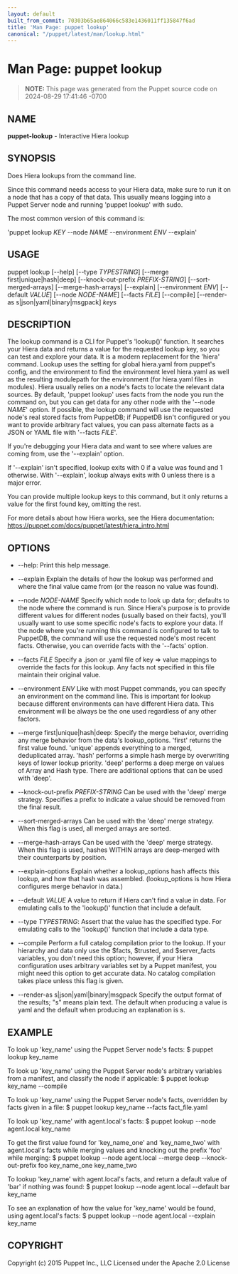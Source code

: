 ```yaml
---
layout: default
built_from_commit: 70303b65ae864066c583e1436011ff135847f6ad
title: 'Man Page: puppet lookup'
canonical: "/puppet/latest/man/lookup.html"
---
```


# Man Page: puppet lookup

> **NOTE:** This page was generated from the Puppet source code on 2024-08-29 17:41:46 -0700

## NAME
**puppet-lookup** - Interactive Hiera lookup

## SYNOPSIS
Does Hiera lookups from the command line.

Since this command needs access to your Hiera data, make sure to run it
on a node that has a copy of that data. This usually means logging into
a Puppet Server node and running \'puppet lookup\' with sudo.

The most common version of this command is:

\'puppet lookup *KEY* \--node *NAME* \--environment *ENV* \--explain\'

## USAGE
puppet lookup \[\--help\] \[\--type *TYPESTRING*\] \[\--merge
first\|unique\|hash\|deep\] \[\--knock-out-prefix *PREFIX-STRING*\]
\[\--sort-merged-arrays\] \[\--merge-hash-arrays\] \[\--explain\]
\[\--environment *ENV*\] \[\--default *VALUE*\] \[\--node *NODE-NAME*\]
\[\--facts *FILE*\] \[\--compile\] \[\--render-as
s\|json\|yaml\|binary\|msgpack\] *keys*

## DESCRIPTION
The lookup command is a CLI for Puppet\'s \'lookup()\' function. It
searches your Hiera data and returns a value for the requested lookup
key, so you can test and explore your data. It is a modern replacement
for the \'hiera\' command. Lookup uses the setting for global hiera.yaml
from puppet\'s config, and the environment to find the environment level
hiera.yaml as well as the resulting modulepath for the environment (for
hiera.yaml files in modules). Hiera usually relies on a node\'s facts to
locate the relevant data sources. By default, \'puppet lookup\' uses
facts from the node you run the command on, but you can get data for any
other node with the \'\--node *NAME*\' option. If possible, the lookup
command will use the requested node\'s real stored facts from PuppetDB;
if PuppetDB isn\'t configured or you want to provide arbitrary fact
values, you can pass alternate facts as a JSON or YAML file with
\'\--facts *FILE*\'.

If you\'re debugging your Hiera data and want to see where values are
coming from, use the \'\--explain\' option.

If \'\--explain\' isn\'t specified, lookup exits with 0 if a value was
found and 1 otherwise. With \'\--explain\', lookup always exits with 0
unless there is a major error.

You can provide multiple lookup keys to this command, but it only
returns a value for the first found key, omitting the rest.

For more details about how Hiera works, see the Hiera documentation:
https://puppet.com/docs/puppet/latest/hiera_intro.html

## OPTIONS
-   \--help: Print this help message.

-   \--explain Explain the details of how the lookup was performed and
    where the final value came from (or the reason no value was found).

-   \--node *NODE-NAME* Specify which node to look up data for; defaults
    to the node where the command is run. Since Hiera\'s purpose is to
    provide different values for different nodes (usually based on their
    facts), you\'ll usually want to use some specific node\'s facts to
    explore your data. If the node where you\'re running this command is
    configured to talk to PuppetDB, the command will use the requested
    node\'s most recent facts. Otherwise, you can override facts with
    the \'\--facts\' option.

-   \--facts *FILE* Specify a .json or .yaml file of key =\> value
    mappings to override the facts for this lookup. Any facts not
    specified in this file maintain their original value.

-   \--environment *ENV* Like with most Puppet commands, you can specify
    an environment on the command line. This is important for lookup
    because different environments can have different Hiera data. This
    environment will be always be the one used regardless of any other
    factors.

-   \--merge first\|unique\|hash\|deep: Specify the merge behavior,
    overriding any merge behavior from the data\'s lookup_options.
    \'first\' returns the first value found. \'unique\' appends
    everything to a merged, deduplicated array. \'hash\' performs a
    simple hash merge by overwriting keys of lower lookup priority.
    \'deep\' performs a deep merge on values of Array and Hash type.
    There are additional options that can be used with \'deep\'.

-   \--knock-out-prefix *PREFIX-STRING* Can be used with the \'deep\'
    merge strategy. Specifies a prefix to indicate a value should be
    removed from the final result.

-   \--sort-merged-arrays Can be used with the \'deep\' merge strategy.
    When this flag is used, all merged arrays are sorted.

-   \--merge-hash-arrays Can be used with the \'deep\' merge strategy.
    When this flag is used, hashes WITHIN arrays are deep-merged with
    their counterparts by position.

-   \--explain-options Explain whether a lookup_options hash affects
    this lookup, and how that hash was assembled. (lookup_options is how
    Hiera configures merge behavior in data.)

-   \--default *VALUE* A value to return if Hiera can\'t find a value in
    data. For emulating calls to the \'lookup()\' function that include
    a default.

-   \--type *TYPESTRING*: Assert that the value has the specified type.
    For emulating calls to the \'lookup()\' function that include a data
    type.

-   \--compile Perform a full catalog compilation prior to the lookup.
    If your hierarchy and data only use the \$facts, \$trusted, and
    \$server_facts variables, you don\'t need this option; however, if
    your Hiera configuration uses arbitrary variables set by a Puppet
    manifest, you might need this option to get accurate data. No
    catalog compilation takes place unless this flag is given.

-   \--render-as s\|json\|yaml\|binary\|msgpack Specify the output
    format of the results; \"s\" means plain text. The default when
    producing a value is yaml and the default when producing an
    explanation is s.

## EXAMPLE
To look up \'key_name\' using the Puppet Server node\'s facts: \$ puppet
lookup key_name

To look up \'key_name\' using the Puppet Server node\'s arbitrary
variables from a manifest, and classify the node if applicable: \$
puppet lookup key_name \--compile

To look up \'key_name\' using the Puppet Server node\'s facts,
overridden by facts given in a file: \$ puppet lookup key_name \--facts
fact_file.yaml

To look up \'key_name\' with agent.local\'s facts: \$ puppet lookup
\--node agent.local key_name

To get the first value found for \'key_name_one\' and \'key_name_two\'
with agent.local\'s facts while merging values and knocking out the
prefix \'foo\' while merging: \$ puppet lookup \--node agent.local
\--merge deep \--knock-out-prefix foo key_name_one key_name_two

To lookup \'key_name\' with agent.local\'s facts, and return a default
value of \'bar\' if nothing was found: \$ puppet lookup \--node
agent.local \--default bar key_name

To see an explanation of how the value for \'key_name\' would be found,
using agent.local\'s facts: \$ puppet lookup \--node agent.local
\--explain key_name

## COPYRIGHT
Copyright (c) 2015 Puppet Inc., LLC Licensed under the Apache 2.0
License
